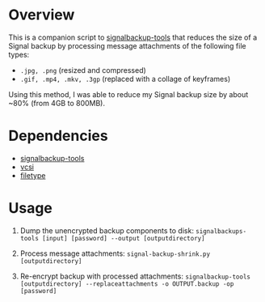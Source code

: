 # Overview

This is a companion script to [signalbackup-tools](https://github.com/bepaald/signalbackup-tools) that reduces the size of a Signal backup by processing message attachments of the following file types:

+ `.jpg, .png` (resized and compressed)
+ `.gif, .mp4, .mkv, .3gp` (replaced with a collage of keyframes)

Using this method, I was able to reduce my Signal backup size by about ~80% (from 4GB to 800MB).

# Dependencies

+ [signalbackup-tools](https://github.com/bepaald/signalbackup-tools)
+ [vcsi](https://github.com/amietn/vcsi)
+ [filetype](https://pypi.org/project/filetype)

# Usage

1. Dump the unencrypted backup components to disk:
`signalbackups-tools [input] [password] --output [outputdirectory]`

2. Process message attachments:
`signal-backup-shrink.py [outputdirectory]`

3. Re-encrypt backup with processed attachments:
`signalbackup-tools [outputdirectory] --replaceattachments -o OUTPUT.backup -op [password]`
